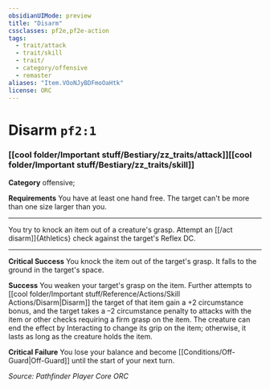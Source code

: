 ```yaml
---
obsidianUIMode: preview
title: "Disarm"
cssclasses: pf2e,pf2e-action
tags:
  - trait/attack
  - trait/skill
  - trait/
  - category/offensive
  - remaster
aliases: "Item.VOoNJyBDFmoOaHtk"
license: ORC
---
```

# Disarm `pf2:1`

### [[cool folder/Important stuff/Bestiary/zz_traits/attack]][[cool folder/Important stuff/Bestiary/zz_traits/skill]]

**Category** offensive; 




**Requirements** You have at least one hand free. The target can't be more than one size larger than you.

* * *

You try to knock an item out of a creature's grasp. Attempt an [[/act disarm]]{Athletics} check against the target's Reflex DC.

* * *

**Critical Success** You knock the item out of the target's grasp. It falls to the ground in the target's space.

**Success** You weaken your target's grasp on the item. Further attempts to [[cool folder/Important stuff/Reference/Actions/Skill Actions/Disarm|Disarm]] the target of that item gain a +2 circumstance bonus, and the target takes a –2 circumstance penalty to attacks with the item or other checks requiring a firm grasp on the item. The creature can end the effect by Interacting to change its grip on the item; otherwise, it lasts as long as the creature holds the item.

**Critical Failure** You lose your balance and become [[Conditions/Off-Guard|Off-Guard]] until the start of your next turn.

*Source: Pathfinder Player Core*
*ORC*